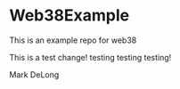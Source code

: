 # Web38Example
This is an example repo for web38


This is a test change! testing testing testing! 


Mark DeLong